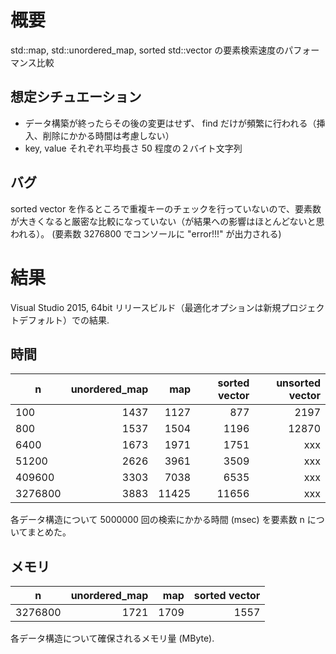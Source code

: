 # 概要

std::map, std::unordered_map, sorted std::vector の要素検索速度のパフォーマンス比較

## 想定シチュエーション

- データ構築が終ったらその後の変更はせず、 find だけが頻繁に行われる（挿入、削除にかかる時間は考慮しない）
- key, value それぞれ平均長さ 50 程度の２バイト文字列

## バグ

sorted vector を作るところで重複キーのチェックを行っていないので、要素数が大きくなると厳密な比較になっていない（が結果への影響はほとんどないと思われる）。
(要素数 3276800 でコンソールに "error!!!" が出力される)

# 結果

Visual Studio 2015, 64bit リリースビルド（最適化オプションは新規プロジェクトデフォルト）での結果.

## 時間

|n |unordered_map|map|sorted vector|unsorted vector|
|---|---:|---:|---:|---:|
|100|1437|1127|877|2197|
|800|1537|1504|1196|12870|
|6400|1673|1971|1751|xxx|
|51200|2626|3961|3509|xxx|
|409600|3303|7038|6535|xxx|
|3276800|3883|11425|11656|xxx|

各データ構造について 5000000 回の検索にかかる時間 (msec) を要素数 n についてまとめた。

## メモリ

|n |unordered_map|map|sorted vector|
|---|---:|---:|---:|
|3276800|1721|1709|1557|

各データ構造について確保されるメモリ量 (MByte).